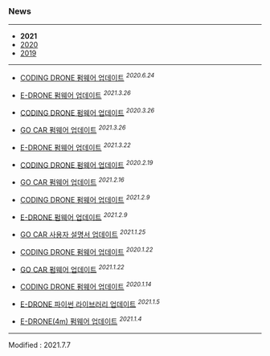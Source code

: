 ### News

---

- **2021**
- [2020](../2020/)
- [2019](../2019/)

---

- <a href="/documents/kr/products/coding_drone/log/updates/firmware/#heading-2021624">CODING DRONE 펌웨어 업데이트</a> <sup><i>2020.6.24</i></sup><br>

- <a href="/documents/kr/products/e_drone/log/updates/firmware/#heading-2021326">E-DRONE 펌웨어 업데이트</a> <sup><i>2021.3.26</i></sup><br>

- <a href="/documents/kr/products/coding_drone/log/updates/firmware/#heading-2021326">CODING DRONE 펌웨어 업데이트</a> <sup><i>2020.3.26</i></sup><br>

- <a href="/documents/kr/products/e_drive/log/updates/firmware/#heading-2021326">GO CAR 펌웨어 업데이트</a> <sup><i>2021.3.26</i></sup><br>

- <a href="/documents/kr/products/e_drone/log/updates/firmware/#heading-2021322">E-DRONE 펌웨어 업데이트</a> <sup><i>2021.3.22</i></sup><br>

- <a href="/documents/kr/products/coding_drone/log/updates/firmware/#heading-2021219">CODING DRONE 펌웨어 업데이트</a> <sup><i>2020.2.19</i></sup><br>

- <a href="/documents/kr/products/e_drive/log/updates/firmware/#heading-2021216">GO CAR 펌웨어 업데이트</a> <sup><i>2021.2.16</i></sup><br>

- <a href="/documents/kr/products/coding_drone/log/updates/firmware/#heading-202129">CODING DRONE 펌웨어 업데이트</a> <sup><i>2021.2.9</i></sup><br>

- <a href="/documents/kr/products/e_drone/log/updates/firmware/#heading-202129">E-DRONE 펌웨어 업데이트</a> <sup><i>2021.2.9</i></sup><br>

- <a href="/documents/kr/products/e_drive/manual/user/#heading-32-세운-상태">GO CAR 사용자 설명서 업데이트</a> <sup><i>2021.1.25</i></sup><br>

- <a href="/documents/kr/products/coding_drone/log/updates/firmware/#heading-2021122">CODING DRONE 펌웨어 업데이트</a> <sup><i>2020.1.22</i></sup><br>

- <a href="/documents/kr/products/e_drive/log/updates/firmware/#heading-2021122">GO CAR 펌웨어 업데이트</a> <sup><i>2021.1.22</i></sup><br>

- <a href="/documents/kr/products/coding_drone/log/updates/firmware/#heading-2021114">CODING DRONE 펌웨어 업데이트</a> <sup><i>2020.1.14</i></sup><br>

- <a href="/documents/kr/products/e_drone/log/updates/python/#heading-202115">E-DRONE 파이썬 라이브러리 업데이트</a> <sup><i>2021.1.5</i></sup><br>

- <a href="/documents/kr/products/e_drone/log/updates/firmware/#heading-202114">E-DRONE(4m) 펌웨어 업데이트</a> <sup><i>2021.1.4</i></sup><br>

---


Modified : 2021.7.7

